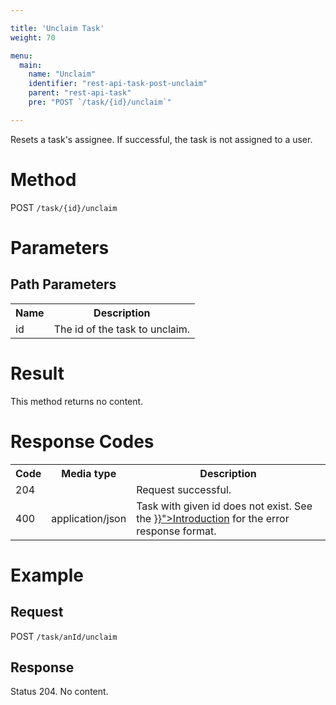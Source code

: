 ```yaml
---

title: 'Unclaim Task'
weight: 70

menu:
  main:
    name: "Unclaim"
    identifier: "rest-api-task-post-unclaim"
    parent: "rest-api-task"
    pre: "POST `/task/{id}/unclaim`"

---
```



Resets a task's assignee. If successful, the task is not assigned to a user.


# Method

POST `/task/{id}/unclaim`


# Parameters

## Path Parameters

<table class="table table-striped">
  <tr>
    <th>Name</th>
    <th>Description</th>
  </tr>
  <tr>
    <td>id</td>
    <td>The id of the task to unclaim.</td>
  </tr>
</table>


# Result

This method returns no content.


# Response Codes

<table class="table table-striped">
  <tr>
    <th>Code</th>
    <th>Media type</th>
    <th>Description</th>
  </tr>
  <tr>
    <td>204</td>
    <td></td>
    <td>Request successful.</td>
  </tr>
  <tr>
    <td>400</td>
    <td>application/json</td>
    <td>Task with given id does not exist. See the <a href="../../reference/rest/overview/_index.md#error-handling" >}}">Introduction</a> for the error response format.</td>
  </tr>
</table>


# Example

## Request

POST `/task/anId/unclaim`

## Response

Status 204. No content.
